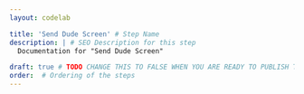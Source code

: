 ```yaml
---
layout: codelab

title: 'Send Dude Screen' # Step Name
description: | # SEO Description for this step
  Documentation for "Send Dude Screen"

draft: true # TODO CHANGE THIS TO FALSE WHEN YOU ARE READY TO PUBLISH THE PAGE
order:  # Ordering of the steps
---
```

